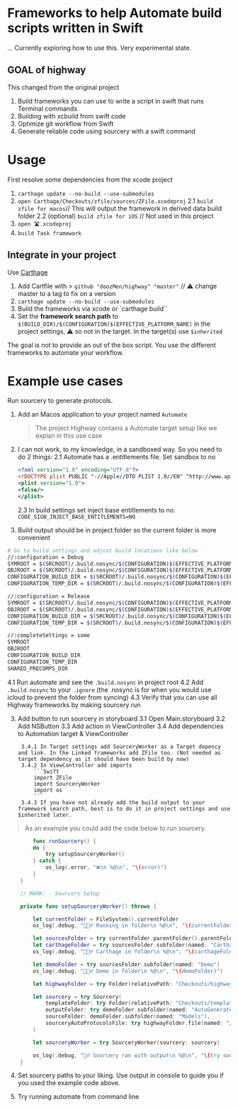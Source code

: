 # Frameworks to help Automate build scripts written in Swift

... Currently exploring how to use this. Very experimental state.

## GOAL of highway

This changed from the original project

1. Build frameworks you can use to write a script in swift that runs Terminal commands
2. Building with xcbuild from swift code
3. Optimize git workflow from Swift
4. Generate reliable code using sourcery with a swift command


# Usage

First resolve some dependencies from the xcode project

1. `carthage update --no-build --use-submodules`
2. `open Carthage/Checkouts/zfile/sources/ZFile.xcodeproj`
	2.1 `build zfile for macos`// This will output the framework in derived data build folder
	2.2 (optional) `build zfile for iOS` // Not used in this project
3. `open 🛣.xcodeproj`
4. `build Task framework`

## Integrate in your project

Use [Carthage](https://www.github.com/Carthage/Carthage)

1. Add Cartfile with > `github "doozMen/highway" "master"` // ⚠️ change master to a tag to fix on a version
2. `carthage update --no-build --use-submodules`
3. Build the frameworks via xcode or `carthage build``
4. Set the **framework search path** to `$(BUILD_DIR)/$(CONFIGURATION)$(EFFECTIVE_PLATFORM_NAME)` in the project settings, ⚠️ so not in the target. In the target(s) use `$inherited`

The goal is not to provide an out of the box script. You use the different frameworks to automate your workflow.

# Example use cases

Run sourcery to generate protocols.

1. Add an Macos application to your project named `Automate`
    > The project Highway contains a Automate target setup like we explan in this use case

2.  I can not work, to my knowledge, in a sandboxed way. So you need to do 2 things:
    2.1 Automate has a .entitlements file. Set sandbox to no
    ```xml
    <?xml version="1.0" encoding="UTF-8"?>
    <!DOCTYPE plist PUBLIC "-//Apple//DTD PLIST 1.0//EN" "http://www.apple.com/DTDs/PropertyList-1.0.dtd">
    <plist version="1.0">
    <false/>
    </plist>
    ```
    2.3 In build settings set inject base entitlements to no. `CODE_SIGN_INJECT_BASE_ENTITLEMENTS=NO`
4. Build output should be in project folder so the current folder is more convenient
```bash
# Go to build settings and adjust build locations like below
//:configuration = Debug
SYMROOT = $(SRCROOT)/.build.nosync/$(CONFIGURATION)$(EFFECTIVE_PLATFORM_NAME)
OBJROOT = $(SRCROOT)/.build.nosync/$(CONFIGURATION)$(EFFECTIVE_PLATFORM_NAME)
CONFIGURATION_BUILD_DIR = $(SRCROOT)/.build.nosync/$(CONFIGURATION)$(EFFECTIVE_PLATFORM_NAME)
CONFIGURATION_TEMP_DIR = $(SRCROOT)/.build.nosync/$(CONFIGURATION)$(EFFECTIVE_PLATFORM_NAME)

//:configuration = Release
SYMROOT = $(SRCROOT)/.build.nosync/$(CONFIGURATION)$(EFFECTIVE_PLATFORM_NAME)
OBJROOT = $(SRCROOT)/.build.nosync/$(CONFIGURATION)$(EFFECTIVE_PLATFORM_NAME)
CONFIGURATION_BUILD_DIR = $(SRCROOT)/.build.nosync/$(CONFIGURATION)$(EFFECTIVE_PLATFORM_NAME)
CONFIGURATION_TEMP_DIR = $(SRCROOT)/.build.nosync/$(CONFIGURATION)$(EFFECTIVE_PLATFORM_NAME)

//:completeSettings = some
SYMROOT
OBJROOT
CONFIGURATION_BUILD_DIR
CONFIGURATION_TEMP_DIR
SHARED_PRECOMPS_DIR

```
4.1 Run automate and see the `.build.nosync` in project root
4.2 Add `.build.nosync` to your `.ignore` (the .nosync is for when you would use icloud to prevent the folder from syncing)
4.3 Verify that you can use all Highway frameworks by making sourcery run

3. Add button to run sourcery in storyboard
	3.1 Open Main.storyboard
	3.2 Add NSButton
	3.3 Add action in ViewController
	3.4 Add dependencies to Automation target & ViewController

		3.4.1 In Target settings add SourceryWorker as a Target depency and link. In the Linked frameworks add ZFile too. (Not needed as target dependency as it should have been build by now)
		3.4.2 In ViewController add imports
			```Swift
			import ZFile
			import SourceryWorker
			import os
			```
		3.4.3 If you have not already add the build output to your framework search path, best is to do it in project settings and use $inherited later.
> As an example you could add the code below to run sourcery.

```Swift
 		func runSourcery() {
        do {
            try setupSourceryWorker()
        } catch {
            os_log(.error, "❌\n %@\n", "\(error)")
        }
    }

    // MARK: - Sourcery Setup

    private func setupSourceryWorker() throws {

        let currentFolder = FileSystem().currentFolder
        os_log(.debug, "💁🏻‍♂️ Running in folder\n %@\n", "\(currentFolder)")

        let sourcesFolder = try currentFolder.parentFolder().parentFolder()
        let carthageFolder = try sourcesFolder.subfolder(named: "Carthage")
        os_log(.debug, "💁🏻‍♂️ Carthage in folder\n %@\n", "\(carthageFolder)")

        let demoFolder = try sourcesFolder.subfolder(named: "Demo")
        os_log(.debug, "💁🏻‍♂️ Demo in folder\n %@\n", "\(demoFolder)")

        let highwayFolder = try Folder(relativePath: "Checkouts/highway", to: carthageFolder)

        let sourcery = try Sourcery(
            templateFolder: try Folder(relativePath: "Checkouts/template-sourcery/sources/stencil", to: carthageFolder),
            outputFolder: try demoFolder.subfolder(named: "AutoGeneratedCode"),
            sourceFolder: demoFolder.subfolder(named: "Models"),
            sourceryAutoProtocolsFile: try highwayFolder.file(named: "/Sources/🧙‍♂️/AutoProtocols/SourceryAutoProtocols.swift")
        )

        let sourceryWorker = try SourceryWorker(sourcery: sourcery)

        os_log(.debug, "🧙‍♂️ Sourcery ran with output\n %@\n", "\(try sourceryWorker.attempt().joined(separator: "\n"))")
    }
```
4. Set sourcery paths to your liking. Use output in console to guide you if you used the example code above.

5. Try running automate from command line 
